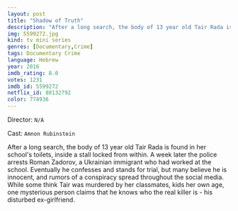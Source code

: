 ```yaml
---
layout: post
title: "Shadow of Truth"
description: "After a long search, the body of 13 year old Tair Rada is found in her school's toilets, inside a stall locked from within. A week later the police arrests Roman Zadorov, a Ukrainian immigrant who had worked at the school. Eventually he confesses and stands for trial, but many believe he is innocent, and rumors of a conspiracy spread throughout the social media. While some think Tair was murdered by her classmates, kids her own age, one mysterious .."
img: 5599272.jpg
kind: tv mini series
genres: [Documentary,Crime]
tags: Documentary Crime 
language: Hebrew
year: 2016
imdb_rating: 8.0
votes: 1231
imdb_id: 5599272
netflix_id: 80132792
color: 774936
---
```

Director: `N/A`  

Cast: `Amnon Rubinstein` 

After a long search, the body of 13 year old Tair Rada is found in her school's toilets, inside a stall locked from within. A week later the police arrests Roman Zadorov, a Ukrainian immigrant who had worked at the school. Eventually he confesses and stands for trial, but many believe he is innocent, and rumors of a conspiracy spread throughout the social media. While some think Tair was murdered by her classmates, kids her own age, one mysterious person claims that he knows who the real killer is - his disturbed ex-girlfriend.
